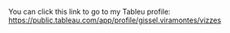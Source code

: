 You can click this link to go to my Tableu profile: https://public.tableau.com/app/profile/gissel.viramontes/vizzes

